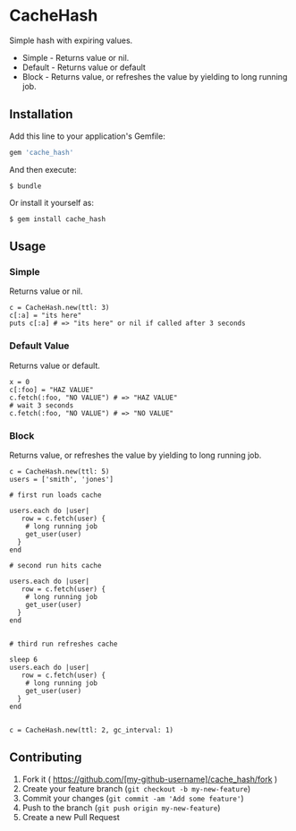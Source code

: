 # CacheHash

Simple hash with expiring values.

* Simple - Returns value or nil.
* Default - Returns value or default
* Block - Returns value, or refreshes the value by yielding to long running job.

## Installation

Add this line to your application's Gemfile:

```ruby
gem 'cache_hash'
```

And then execute:

    $ bundle

Or install it yourself as:

    $ gem install cache_hash

## Usage

### Simple

Returns value or nil.

    c = CacheHash.new(ttl: 3)
    c[:a] = "its here"
    puts c[:a] # => "its here" or nil if called after 3 seconds

### Default Value

Returns value or default.

    x = 0
    c[:foo] = "HAZ VALUE"
    c.fetch(:foo, "NO VALUE") # => "HAZ VALUE"
    # wait 3 seconds
    c.fetch(:foo, "NO VALUE") # => "NO VALUE"
    

### Block

Returns value, or refreshes the value by yielding to long running job.

    c = CacheHash.new(ttl: 5)
    users = ['smith', 'jones']
    
    # first run loads cache
    
    users.each do |user|
       row = c.fetch(user) {
        # long running job
        get_user(user)
      }
    end
    
    # second run hits cache

    users.each do |user|
       row = c.fetch(user) {
        # long running job
        get_user(user)
      }
    end
    
    
    # third run refreshes cache

    sleep 6
    users.each do |user|
       row = c.fetch(user) {
        # long running job
        get_user(user)
      }
    end


    c = CacheHash.new(ttl: 2, gc_interval: 1)

    

## Contributing

1. Fork it ( https://github.com/[my-github-username]/cache_hash/fork )
2. Create your feature branch (`git checkout -b my-new-feature`)
3. Commit your changes (`git commit -am 'Add some feature'`)
4. Push to the branch (`git push origin my-new-feature`)
5. Create a new Pull Request

